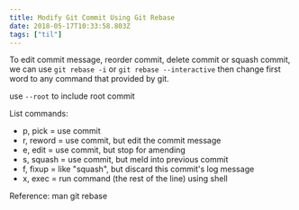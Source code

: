 ```yaml
---
title: Modify Git Commit Using Git Rebase
date: 2018-05-17T10:33:58.803Z
tags: ["til"]
---
```

To edit commit message, reorder commit, delete commit or squash commit, we can use `git rebase -i` or `git rebase --interactive` then change first word to any command that provided by git.

use `--root` to include root commit

List commands:

* p, pick = use commit
* r, reword = use commit, but edit the commit message
* e, edit = use commit, but stop for amending
* s, squash = use commit, but meld into previous commit
* f, fixup = like "squash", but discard this commit's log message
* x, exec = run command (the rest of the line) using shell

Reference: man git rebase
